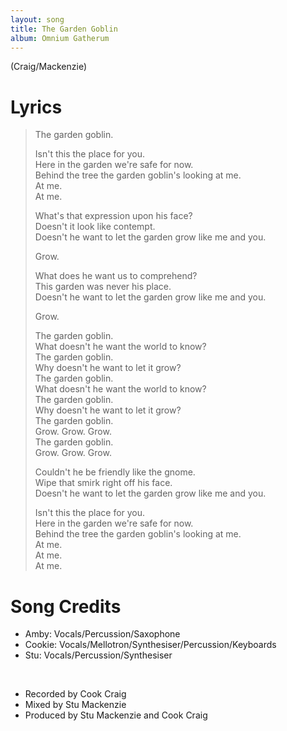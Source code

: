 ```yaml
---
layout: song
title: The Garden Goblin
album: Omnium Gatherum
---
```


(Craig/Mackenzie)

# Lyrics

> The garden goblin.  
>  
> Isn't this the place for you.   
> Here in the garden we're safe for now.  
> Behind the tree the garden goblin's looking at me.  
> At me.  
> At me.  
>  
> What's that expression upon his face?  
> Doesn't it look like contempt.  
> Doesn't he want to let the garden grow like me and you.  
>  
> Grow.  
>  
> What does he want us to comprehend?  
> This garden was never his place.  
> Doesn't he want to let the garden grow like me and you.  
>  
> Grow.  
>  
> The garden goblin.  
> What doesn't he want the world to know?  
> The garden goblin.  
> Why doesn't he want to let it grow?  
> The garden goblin.  
> What doesn't he want the world to know?  
> The garden goblin.  
> Why doesn't he want to let it grow?  
> The garden goblin.  
> Grow. Grow. Grow.  
> The garden goblin.  
> Grow. Grow. Grow.  
>  
> Couldn't he be friendly like the gnome.  
> Wipe that smirk right off his face.  
> Doesn't he want to let the garden grow like me and you.  
>  
> Isn't this the place for you.  
> Here in the garden we're safe for now.  
> Behind the tree the garden goblin's looking at me.  
> At me.  
> At me.  
> At me.  

# Song Credits

* Amby: Vocals/Percussion/Saxophone
* Cookie: Vocals/Mellotron/Synthesiser/Percussion/Keyboards
* Stu: Vocals/Percussion/Synthesiser
<br>

* Recorded by Cook Craig
* Mixed by Stu Mackenzie
* Produced by Stu Mackenzie and Cook Craig
